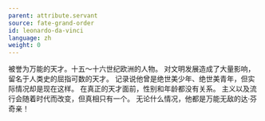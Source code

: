 ```yaml
---
parent: attribute.servant
source: fate-grand-order
id: leonardo-da-vinci
language: zh
weight: 0
---
```


被誉为万能的天才。十五～十六世纪欧洲的人物。
对文明发展造成了大量影响，留名于人类史的屈指可数的天才。
记录说他曾是绝世美少年、绝世美青年，但实际情况却是现在这样。
在真正的天才面前，性别和年龄都没有关系。
主义以及流行会随着时代而改变，但真相只有一个。
无论什么情况，他都是万能无敌的达·芬奇亲！
